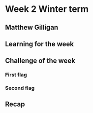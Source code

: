 # Week 2 Winter term
## Matthew Gilligan

## Learning for the week


## Challenge of the week

### First flag 

### Second flag

## Recap
